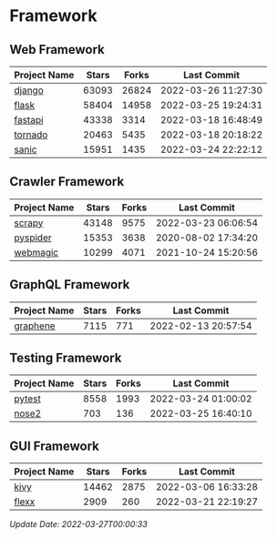 # Framework

## Web Framework
| Project Name | Stars | Forks | Last Commit |
| ------------ | ----- | ----- | ----------- |
| [django](https://github.com/django/django) | 63093 | 26824 | 2022-03-26 11:27:30 |
| [flask](https://github.com/pallets/flask) | 58404 | 14958 | 2022-03-25 19:24:31 |
| [fastapi](https://github.com/tiangolo/fastapi) | 43338 | 3314 | 2022-03-18 16:48:49 |
| [tornado](https://github.com/tornadoweb/tornado) | 20463 | 5435 | 2022-03-18 20:18:22 |
| [sanic](https://github.com/sanic-org/sanic) | 15951 | 1435 | 2022-03-24 22:22:12 |

## Crawler Framework
| Project Name | Stars | Forks | Last Commit |
| ------------ | ----- | ----- | ----------- |
| [scrapy](https://github.com/scrapy/scrapy) | 43148 | 9575 | 2022-03-23 06:06:54 |
| [pyspider](https://github.com/binux/pyspider) | 15353 | 3638 | 2020-08-02 17:34:20 |
| [webmagic](https://github.com/code4craft/webmagic) | 10299 | 4071 | 2021-10-24 15:20:56 |

## GraphQL Framework
| Project Name | Stars | Forks | Last Commit |
| ------------ | ----- | ----- | ----------- |
| [graphene](https://github.com/graphql-python/graphene) | 7115 | 771 | 2022-02-13 20:57:54 |

## Testing Framework
| Project Name | Stars | Forks | Last Commit |
| ------------ | ----- | ----- | ----------- |
| [pytest](https://github.com/pytest-dev/pytest) | 8558 | 1993 | 2022-03-24 01:00:02 |
| [nose2](https://github.com/nose-devs/nose2) | 703 | 136 | 2022-03-25 16:40:10 |

## GUI Framework
| Project Name | Stars | Forks | Last Commit |
| ------------ | ----- | ----- | ----------- |
| [kivy](https://github.com/kivy/kivy) | 14462 | 2875 | 2022-03-06 16:33:28 |
| [flexx](https://github.com/flexxui/flexx) | 2909 | 260 | 2022-03-21 22:19:27 |

*Update Date: 2022-03-27T00:00:33*